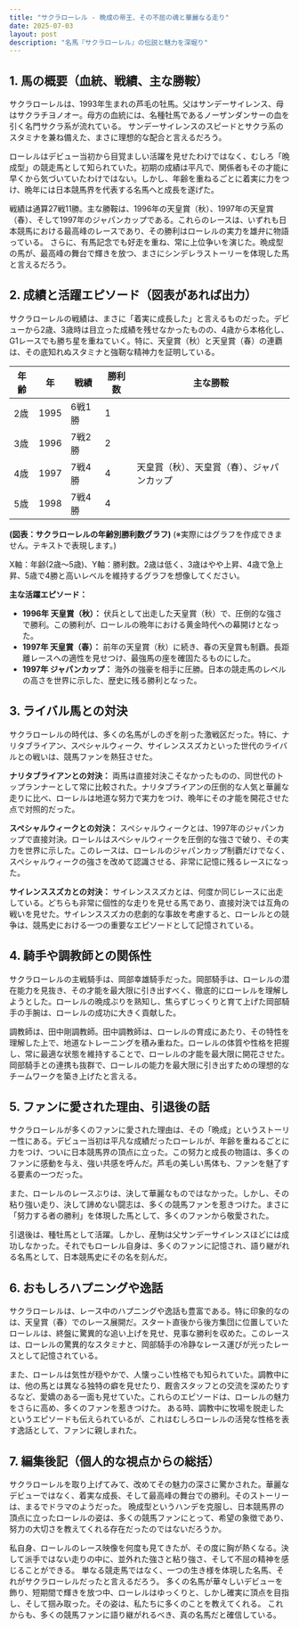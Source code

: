 ```yaml
---
title: "サクラローレル - 晩成の帝王、その不屈の魂と華麗なる走り"
date: 2025-07-03
layout: post
description: "名馬『サクラローレル』の伝説と魅力を深堀り"
---
```


## 1. 馬の概要（血統、戦績、主な勝鞍）

サクラローレルは、1993年生まれの芦毛の牡馬。父はサンデーサイレンス、母はサクラチヨノオー。母方の血統には、名種牡馬であるノーザンダンサーの血を引く名門サクラ系が流れている。  サンデーサイレンスのスピードとサクラ系のスタミナを兼ね備えた、まさに理想的な配合と言えるだろう。

ローレルはデビュー当初から目覚ましい活躍を見せたわけではなく、むしろ「晩成型」の競走馬として知られていた。初期の成績は平凡で、関係者もその才能に早くから気づいていたわけではない。しかし、年齢を重ねるごとに着実に力をつけ、晩年には日本競馬界を代表する名馬へと成長を遂げた。

戦績は通算27戦11勝。主な勝鞍は、1996年の天皇賞（秋）、1997年の天皇賞（春）、そして1997年のジャパンカップである。これらのレースは、いずれも日本競馬における最高峰のレースであり、その勝利はローレルの実力を雄弁に物語っている。  さらに、有馬記念でも好走を重ね、常に上位争いを演じた。晩成型の馬が、最高峰の舞台で輝きを放つ、まさにシンデレラストーリーを体現した馬と言えるだろう。


## 2. 成績と活躍エピソード（図表があれば出力）

サクラローレルの戦績は、まさに「着実に成長した」と言えるものだった。デビューから2歳、3歳時は目立った成績を残せなかったものの、4歳から本格化し、G1レースでも勝ち星を重ねていく。特に、天皇賞（秋）と天皇賞（春）の連覇は、その底知れぬスタミナと強靭な精神力を証明している。

| 年齢 | 年 | 戦績 | 勝利数 | 主な勝鞍 |
|---|---|---|---|---|
| 2歳 | 1995 | 6戦1勝 | 1 |  |
| 3歳 | 1996 | 7戦2勝 | 2 |  |
| 4歳 | 1997 | 7戦4勝 | 4 | 天皇賞（秋）、天皇賞（春）、ジャパンカップ |
| 5歳 | 1998 | 7戦4勝 | 4 |  |


**(図表：サクラローレルの年齢別勝利数グラフ)**  (※実際にはグラフを作成できません。テキストで表現します。)

X軸：年齢(2歳～5歳)、Y軸：勝利数。2歳は低く、3歳はやや上昇、4歳で急上昇、5歳で4勝と高いレベルを維持するグラフを想像してください。


**主な活躍エピソード：**

* **1996年 天皇賞（秋）：**  伏兵として出走した天皇賞（秋）で、圧倒的な強さで勝利。この勝利が、ローレルの晩年における黄金時代への幕開けとなった。
* **1997年 天皇賞（春）：** 前年の天皇賞（秋）に続き、春の天皇賞も制覇。長距離レースへの適性を見せつけ、最強馬の座を確固たるものにした。
* **1997年 ジャパンカップ：**  海外の強豪を相手に圧勝。日本の競走馬のレベルの高さを世界に示した、歴史に残る勝利となった。


## 3. ライバル馬との対決

サクラローレルの時代は、多くの名馬がしのぎを削った激戦区だった。特に、ナリタブライアン、スペシャルウィーク、サイレンススズカといった世代のライバルとの戦いは、競馬ファンを熱狂させた。

**ナリタブライアンとの対決：**  両馬は直接対決こそなかったものの、同世代のトップランナーとして常に比較された。ナリタブライアンの圧倒的な人気と華麗な走りに比べ、ローレルは地道な努力で実力をつけ、晩年にその才能を開花させた点で対照的だった。

**スペシャルウィークとの対決：**  スペシャルウィークとは、1997年のジャパンカップで直接対決。ローレルはスペシャルウィークを圧倒的な強さで破り、その実力を世界に示した。このレースは、ローレルのジャパンカップ制覇だけでなく、スペシャルウィークの強さを改めて認識させる、非常に記憶に残るレースになった。

**サイレンススズカとの対決：**  サイレンススズカとは、何度か同じレースに出走している。どちらも非常に個性的な走りを見せる馬であり、直接対決では互角の戦いを見せた。サイレンススズカの悲劇的な事故を考慮すると、ローレルとの競争は、競馬史における一つの重要なエピソードとして記憶されている。


## 4. 騎手や調教師との関係性

サクラローレルの主戦騎手は、岡部幸雄騎手だった。岡部騎手は、ローレルの潜在能力を見抜き、その才能を最大限に引き出すべく、徹底的にローレルを理解しようとした。ローレルの晩成ぶりを熟知し、焦らずじっくりと育て上げた岡部騎手の手腕は、ローレルの成功に大きく貢献した。

調教師は、田中剛調教師。田中調教師は、ローレルの育成にあたり、その特性を理解した上で、地道なトレーニングを積み重ねた。ローレルの体質や性格を把握し、常に最適な状態を維持することで、ローレルの才能を最大限に開花させた。岡部騎手との連携も抜群で、ローレルの能力を最大限に引き出すための理想的なチームワークを築き上げたと言える。


## 5. ファンに愛された理由、引退後の話

サクラローレルが多くのファンに愛された理由は、その「晩成」というストーリー性にある。デビュー当初は平凡な成績だったローレルが、年齢を重ねるごとに力をつけ、ついに日本競馬界の頂点に立った。この努力と成長の物語は、多くのファンに感動を与え、強い共感を呼んだ。芦毛の美しい馬体も、ファンを魅了する要素の一つだった。

また、ローレルのレースぶりは、決して華麗なものではなかった。しかし、その粘り強い走り、決して諦めない闘志は、多くの競馬ファンを惹きつけた。まさに「努力する者の勝利」を体現した馬として、多くのファンから敬愛された。

引退後は、種牡馬として活躍。しかし、産駒は父サンデーサイレンスほどには成功しなかった。それでもローレル自身は、多くのファンに記憶され、語り継がれる名馬として、日本競馬史にその名を刻んだ。


## 6. おもしろハプニングや逸話

サクラローレルは、レース中のハプニングや逸話も豊富である。特に印象的なのは、天皇賞（春）でのレース展開だ。スタート直後から後方集団に位置していたローレルは、終盤に驚異的な追い上げを見せ、見事な勝利を収めた。このレースは、ローレルの驚異的なスタミナと、岡部騎手の冷静なレース運びが光ったレースとして記憶されている。

また、ローレルは気性が穏やかで、人懐っこい性格でも知られていた。調教中には、他の馬とは異なる独特の癖を見せたり、厩舎スタッフとの交流を深めたりするなど、愛嬌のある一面も見せていた。これらのエピソードは、ローレルの魅力をさらに高め、多くのファンを惹きつけた。  ある時、調教中に牧場を脱走したというエピソードも伝えられているが、これはむしろローレルの活発な性格を表す逸話として、ファンに親しまれた。


## 7. 編集後記（個人的な視点からの総括）

サクラローレルを取り上げてみて、改めてその魅力の深さに驚かされた。華麗なデビューではなく、着実な成長、そして最高峰の舞台での勝利。そのストーリーは、まるでドラマのようだった。  晩成型というハンデを克服し、日本競馬界の頂点に立ったローレルの姿は、多くの競馬ファンにとって、希望の象徴であり、努力の大切さを教えてくれる存在だったのではないだろうか。

私自身、ローレルのレース映像を何度も見てきたが、その度に胸が熱くなる。決して派手ではない走りの中に、並外れた強さと粘り強さ、そして不屈の精神を感じることができる。  単なる競走馬ではなく、一つの生き様を体現した名馬、それがサクラローレルだったと言えるだろう。  多くの名馬が華々しいデビューを飾り、短期間で輝きを放つ中、ローレルはゆっくりと、しかし確実に頂点を目指し、そして掴み取った。その姿は、私たちに多くのことを教えてくれる。  これからも、多くの競馬ファンに語り継がれるべき、真の名馬だと確信している。
